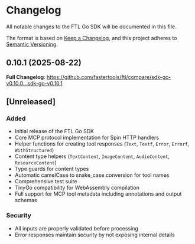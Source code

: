 # Changelog

All notable changes to the FTL Go SDK will be documented in this file.

The format is based on [Keep a Changelog](https://keepachangelog.com/en/1.0.0/),
and this project adheres to [Semantic Versioning](https://semver.org/spec/v2.0.0.html).

## 0.10.1 (2025-08-22)

**Full Changelog**: https://github.com/fastertools/ftl/compare/sdk-go-v0.10.0...sdk-go-v0.10.1

## [Unreleased]

### Added
- Initial release of the FTL Go SDK
- Core MCP protocol implementation for Spin HTTP handlers
- Helper functions for creating tool responses (`Text`, `Textf`, `Error`, `Errorf`, `WithStructured`)
- Content type helpers (`TextContent`, `ImageContent`, `AudioContent`, `ResourceContent`)
- Type guards for content types
- Automatic camelCase to snake_case conversion for tool names
- Comprehensive test suite
- TinyGo compatibility for WebAssembly compilation
- Full support for MCP tool metadata including annotations and output schemas

### Security
- All inputs are properly validated before processing
- Error responses maintain security by not exposing internal details
